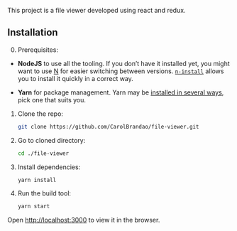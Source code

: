 This project is a file viewer developed using react and redux. 


## Installation

0. Prerequisites:

  - **NodeJS** to use all the tooling. If you don’t have it installed yet, you might want to use [N](https://github.com/tj/n) for easier switching between versions. [`n-install`](https://github.com/mklement0/n-install) allows you to install it quickly in a correct way.

  - **Yarn** for package management. Yarn may be [installed in several ways](https://yarnpkg.com/en/docs/install), pick one that suits you.

1. Clone the repo:

    ```bash
    git clone https://github.com/CarolBrandao/file-viewer.git
    ```

2. Go to cloned directory:

    ```bash
    cd ./file-viewer
    ```

3. Install dependencies:

    ```bash
    yarn install
    ```

4. Run the build tool:

    ```bash
    yarn start
    ```

 Open [http://localhost:3000](http://localhost:3000) to view it in the browser.


